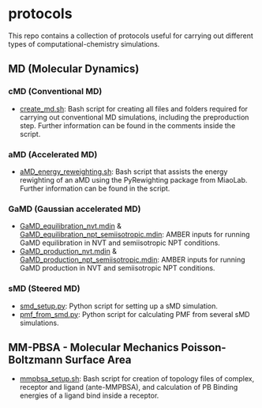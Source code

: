 # protocols

This repo contains a collection of protocols useful for carrying out different types of computational-chemistry simulations.

## MD (Molecular Dynamics)

### cMD (Conventional MD)
- [create_md.sh](https://github.com/MolBioMedUAB/protocols/blob/main/MD/cMD/create_md.sh): Bash script for creating all files and folders required for carrying out conventional MD simulations, including the preproduction step. Further information can be found in the comments inside the script.

### aMD (Accelerated MD)
- [aMD_energy_reweighting.sh](https://github.com/MolBioMedUAB/protocols/blob/main/MD/aMD/aMD_energy_reweighting.sh): Bash script that assists the energy rewighting of an aMD using the PyRewighting package from MiaoLab. Further information can be found in the script.

### GaMD (Gaussian accelerated MD)
- [GaMD_equilibration_nvt.mdin](https://github.com/MolBioMedUAB/protocols/blob/main/MD/GaMD/GaMD_equilibration_nvt.mdin) & [GaMD_equilibration_npt_semiisotropic.mdin](https://github.com/MolBioMedUAB/protocols/blob/main/MD/GaMD/GaMD_equilibration_npt_semiisotropic.mdin): AMBER inputs for running GaMD equilibration in NVT and semiisotropic NPT conditions.
- [GaMD_production_nvt.mdin](https://github.com/MolBioMedUAB/protocols/blob/main/MD/GaMD/GaMD_production_nvt.mdin) & [GaMD_production_npt_semiisotropic.mdin](https://github.com/MolBioMedUAB/protocols/blob/main/MD/GaMD/GaMD_production_npt_semiisotropic.mdin): AMBER inputs for running GaMD production in NVT and semiisotropic NPT conditions.

### sMD (Steered MD)
- [smd_setup.py](https://github.com/MolBioMedUAB/protocols/blob/main/MD/sMD/smd_setup.py): Python script for setting up a sMD simulation.
- [pmf_from_smd.py](https://github.com/MolBioMedUAB/protocols/blob/main/MD/sMD/pmf_from_smd.py): Python script for calculating PMF from several sMD simulations.

## MM-PBSA - Molecular Mechanics Poisson-Boltzmann Surface Area
- [mmpbsa_setup.sh](https://github.com/MolBioMedUAB/protocols/blob/main/MM-PBSA/mmpbsa_setup.sh): Bash script for creation of topology files of complex, receptor and ligand (ante-MMPBSA), and calculation of PB Binding energies of a ligand bind inside a receptor. 

